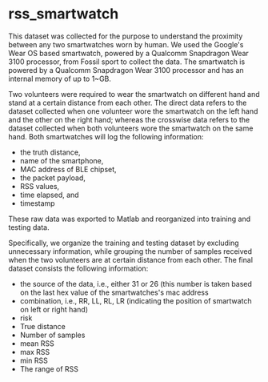 # rss_smartwatch

This dataset was collected for the purpose to understand the proximity between any two smartwatches worn by human.
We used the Google's Wear OS based smartwatch, powered by a Qualcomm Snapdragon Wear 3100 processor, from Fossil sport to collect the data.
The smartwatch is powered by a Qualcomm Snapdragon Wear 3100 processor and has an internal memory of up to 1~GB.

Two volunteers were required to wear the smartwatch on different hand and stand at a certain distance from each other.
The direct data refers to the dataset collected when one volunteer wore the smartwatch on the left hand and the other on the right hand; 
whereas the crosswise data refers to the dataset collected when both volunteers wore the smartwatch on the same hand.
Both smartwatches will log the following information:
<ul>
  <li>the truth distance,</li>
  <li>name of the smartphone,</li>
  <li>MAC address of BLE chipset,</li>
  <li>the packet payload,</li>
  <li>RSS values,</li>
  <li>time elapsed, and</li>
  <li>timestamp </li>
</ul>
These raw data was exported to Matlab and reorganized into training and testing data.

Specifically, we organize the training and testing dataset by excluding unnecessary information, while grouping the number of samples received when the two volunteers are at certain distance from each other.
The final dataset consists the following information:
<ul>
  <li>the source of the data, i.e., either 31 or 26 (this number is taken based on the last hex value of the smartwatches's mac address  </li>
  <li>combination, i.e., RR, LL, RL, LR (indicating the position of smartwatch on left or right hand)</li>
  <li>risk</li>
  <li>True distance</li>
  <li>Number of samples</li>
  <li>mean RSS</li>
  <li>max RSS</li>
  <li>min RSS</li>
  <li>The range of RSS</li>
</ul>
